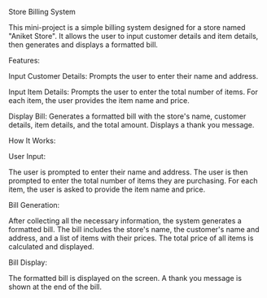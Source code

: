 Store Billing System

This mini-project is a simple billing system designed for a store named "Aniket Store". 
It allows the user to input customer details and item details, then generates and displays a formatted bill.

Features:

Input Customer Details:
Prompts the user to enter their name and address.

Input Item Details:
Prompts the user to enter the total number of items.
For each item, the user provides the item name and price.

Display Bill:
Generates a formatted bill with the store's name, customer details, item details, and the total amount.
Displays a thank you message.

How It Works:

User Input:

The user is prompted to enter their name and address.
The user is then prompted to enter the total number of items they are purchasing.
For each item, the user is asked to provide the item name and price.

Bill Generation:

After collecting all the necessary information, the system generates a formatted bill.
The bill includes the store's name, the customer's name and address, and a list of items with their prices.
The total price of all items is calculated and displayed.

Bill Display:

The formatted bill is displayed on the screen.
A thank you message is shown at the end of the bill.
